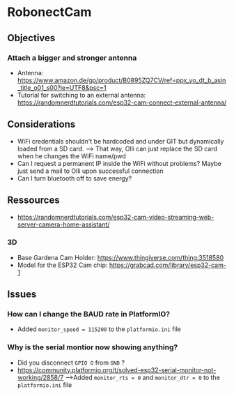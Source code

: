 # RobonectCam

## Objectives
### Attach a bigger and stronger antenna
- Antenna: https://www.amazon.de/gp/product/B0895ZQ7CV/ref=ppx_yo_dt_b_asin_title_o01_s00?ie=UTF8&psc=1
- Tutorial for switching to an external antenna: https://randomnerdtutorials.com/esp32-cam-connect-external-antenna/


## Considerations
- WiFi credentials shouldn't be hardcoded and under GIT but dynamically loaded from a SD card.
  --> That way, Olli can just replace the SD card when he changes the WiFi name/pwd
- Can I request a permanent IP inside the WiFi without problems? Maybe just send a mail to Olli upon successful connection
- Can I turn bluetooth off to save energy?

## Ressources
- https://randomnerdtutorials.com/esp32-cam-video-streaming-web-server-camera-home-assistant/

### 3D
- Base Gardena Cam Holder: https://www.thingiverse.com/thing:3518580
- Model for the ESP32 Cam chip: https://grabcad.com/library/esp32-cam-1

## Issues
### How can I change the BAUD rate in PlatformIO?
- Added `monitor_speed = 115200` to the `platformio.ini` file

### Why is the serial montior now showing anything?
- Did you disconnect `GPIO O` from `GND` ?
- https://community.platformio.org/t/solved-esp32-serial-monitor-not-working/2858/7
  -->Added `monitor_rts = 0` and `monitor_dtr = 0` to the `platformio.ini` file
